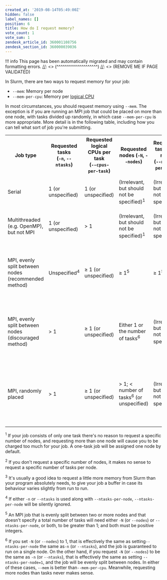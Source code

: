 ```yaml
---
created_at: '2019-08-14T05:49:00Z'
hidden: false
label_names: []
position: 6
title: How do I request memory?
vote_count: 1
vote_sum: 1
zendesk_article_id: 360001108756
zendesk_section_id: 360000039036
---
```



[//]: <> (REMOVE ME IF PAGE VALIDATED)
[//]: <> (vvvvvvvvvvvvvvvvvvvv)
!!! info
    This page has been automatically migrated and may contain formatting errors.
[//]: <> (^^^^^^^^^^^^^^^^^^^^)
[//]: <> (REMOVE ME IF PAGE VALIDATED)
<p>In Slurm, there are two ways to request memory for your job:</p>
<ul>
<li>
<code>--mem</code>: Memory per node</li>
<li>
<code>--mem-per-cpu</code>: Memory per <a href="https://support.nesi.org.nz/hc/en-gb/articles/360000568236" target="_self">logical CPU</a>
</li>
</ul>
<p>In most circumstances, you should request memory using <code>--mem</code>. The exception is if you are running an MPI job that could be placed on more than one node, with tasks divided up randomly, in which case <code>--mem-per-cpu</code> is more appropriate. More detail is in the following table, including how you can tell what sort of job you're submitting.</p>
<table>
<tbody>
<tr>
<th>Job type</th>
<th>Requested tasks<br> (<code>-n</code>, <code>--ntasks</code>)</th>
<th>Requested logical CPUs per task<br> (<code>--cpus-per-task</code>)</th>
<th>Requested nodes (<code>-N</code>, <code>--nodes</code>)</th>
<th>Requested tasks per node<br> (<code>--ntasks-per-node</code>)</th>
<th>Preferred memory format</th>
<th>Ideal value</th>
</tr>
<tr>
<td>Serial</td>
<td>1 (or unspecified)</td>
<td>1 (or unspecified)</td>
<td>(Irrelevant, but should not be specified)<sup>1</sup>
</td>
<td>(Irrelevant, but should not be specified)<sup>2</sup>
</td>
<td><code>--mem=</code></td>
<td>Peak memory<sup>3</sup> needed by the program</td>
</tr>
<tr>
<td>Multithreaded (e.g. OpenMP), but not MPI</td>
<td>1 (or unspecified)</td>
<td>&gt; 1</td>
<td>(Irrelevant, but should not be specified)<sup>1</sup>
</td>
<td>(Irrelevant, but should not be specified)<sup>2</sup>
</td>
<td><code>--mem=</code></td>
<td>Peak memory<sup>3</sup> needed by the program</td>
</tr>
<tr>
<td>MPI, evenly split between nodes (recommended method)</td>
<td>Unspecified<sup>4</sup>
</td>
<td>≥ 1 (or unspecified)</td>
<td>≥ 1<sup>5</sup>
</td>
<td>≥ 1<sup>5</sup>
</td>
<td><code>--mem=</code></td>
<td>(Peak memory<sup>3</sup> needed per MPI task) × (number of tasks per node)</td>
</tr>
<tr>
<td>MPI, evenly split between nodes (discouraged method)</td>
<td>&gt; 1</td>
<td>≥ 1 (or unspecified)</td>
<td>Either 1 or the number of tasks<sup>6</sup>
</td>
<td>(Irrelevant, but should not be specified)<sup>4</sup>
</td>
<td><code>--mem=</code></td>
<td>(Peak memory<sup>3</sup> needed per MPI task) × (number of tasks per node) </td>
</tr>
<tr>
<td>MPI, randomly placed</td>
<td>&gt; 1</td>
<td>≥ 1 (or unspecified)</td>
<td>&gt; 1; &lt; number of tasks<sup>6</sup> (or unspecified)</td>
<td>(Irrelevant, but should not be specified)<sup>4</sup>
</td>
<td><code>--mem-per-cpu=</code></td>
<td>(Peak memory<sup>3</sup> needed per MPI task) ÷ (number of logical CPUs per MPI task)</td>
</tr>
</tbody>
</table>
<p><sup>1</sup> If your job consists of only one task there's no reason to request a specific number of nodes, and requesting more than one node will cause you to be charged too much for your job. A one-task job will be assigned one node by default.</p>
<p><sup>2</sup> If you don't request a specific number of nodes, it makes no sense to request a specific number of tasks per node.</p>
<p><sup>3</sup> It's usually a good idea to request a little more memory from Slurm than your program absolutely needs, to give your job a buffer in case its behaviour varies slightly from run to run.</p>
<p><sup>4</sup> If either <code>-n</code> or <code>--ntasks</code> is used along with <code>--ntasks-per-node</code>, <code>--ntasks-per-node</code> will be silently ignored.</p>
<p><sup>5</sup> An MPI job that is evenly split between two or more nodes and that doesn't specify a total number of tasks will need either <code>-N</code> (or <code>--nodes</code>) or <code>--ntasks-per-node</code>, or both, to be greater than 1; and both must be positive integers.</p>
<p><sup>6</sup> If you set <code>-N</code> (or <code>--nodes</code>) to 1, that is effectively the same as setting<code>--ntasks-per-node</code> the same as<code>-n</code> (or <code>--ntasks</code>), and the job is guaranteed to run on a single node. On the other hand, if you request <code>-N</code> (or <code>--nodes</code>) to be the same as <code>-n</code> (or <code>--ntasks</code>), that is effectively the same as setting <code>--ntasks-per-node=1</code>, and the job will be evenly split between nodes. In either of these cases, <code>--mem</code> is better than<code>--mem-per-cpu</code>. Meanwhile, requesting more nodes than tasks never makes sense.</p>